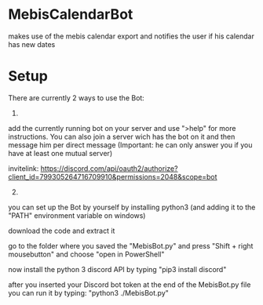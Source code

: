 # MebisCalendarBot
makes use of the mebis calendar export and notifies the user if his calendar has new dates

# Setup
There are currently 2 ways to use the Bot:

1. 
add the currently running bot on your server and use ">help" for more instructions.
You can also join a server wich has the bot on it and then message him per direct message
(Important: he can only answer you if you have at least one mutual server)

invitelink:
https://discord.com/api/oauth2/authorize?client_id=799305264716709910&permissions=2048&scope=bot

2.
you can set up the Bot by yourself by installing python3 (and adding it to the "PATH" environment variable on windows)

download the code and extract it

go to the folder where you saved the "MebisBot.py" and press "Shift + right mousebutton" and choose "open in PowerShell"

now install the python 3 discord API by typing "pip3 install discord"

after you inserted your Discord bot token at the end of the MebisBot.py file you can run it by typing:
  "python3 ./MebisBot.py"

